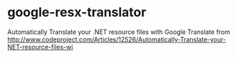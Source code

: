 google-resx-translator
======================

Automatically Translate your .NET resource files with Google Translate from http://www.codeproject.com/Articles/12526/Automatically-Translate-your-NET-resource-files-wi
